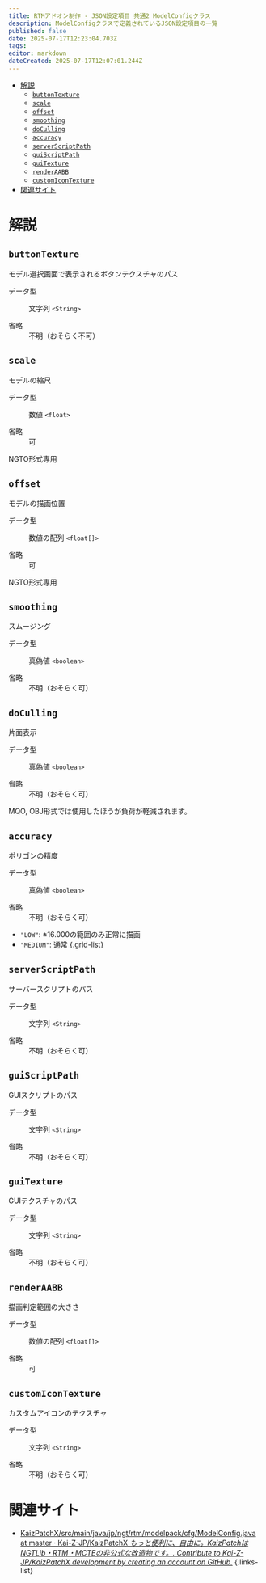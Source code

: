 ```yaml
---
title: RTMアドオン制作 - JSON設定項目 共通2 ModelConfigクラス
description: ModelConfigクラスで定義されているJSON設定項目の一覧
published: false
date: 2025-07-17T12:23:04.703Z
tags: 
editor: markdown
dateCreated: 2025-07-17T12:07:01.244Z
---
```


<nav>

- [解説](#解説)
  - [`buttonTexture`](#buttontexture)
  - [`scale`](#scale)
  - [`offset`](#offset)
  - [`smoothing`](#smoothing)
  - [`doCulling`](#doculling)
  - [`accuracy`](#accuracy)
  - [`serverScriptPath`](#serverscriptpath)
  - [`guiScriptPath`](#guiscriptpath)
  - [`guiTexture`](#guitexture)
  - [`renderAABB`](#renderaabb)
  - [`customIconTexture`](#customicontexture)
- [関連サイト](#関連サイト)
</nav>

# 解説
<section>

## `buttonTexture`
モデル選択画面で表示されるボタンテクスチャのパス
<dl>
<dt>データ型</dt>
<dd>

文字列 `<String>`
</dd>
<dt>省略</dt>
<dd>不明（おそらく不可）</dd>
</dl>
</section>

<section>

## `scale`
モデルの縮尺
<dl>
<dt>データ型</dt>
<dd>

数値 `<float>`
</dd>
<dt>省略</dt>
<dd>可</dd>
</dl>

NGTO形式専用
</section>

<section>

## `offset`
モデルの描画位置
<dl>
<dt>データ型</dt>
<dd>

数値の配列 `<float[]>`
</dd>
<dt>省略</dt>
<dd>可</dd>
</dl>

NGTO形式専用
</section>

<section>

## `smoothing`
スムージング
<dl>
<dt>データ型</dt>
<dd>

真偽値 `<boolean>`
</dd>
<dt>省略</dt>
<dd>不明（おそらく可）</dd>
</dl>
</section>

<section>

## `doCulling`
片面表示
<dl>
<dt>データ型</dt>
<dd>

真偽値 `<boolean>`
</dd>
<dt>省略</dt>
<dd>不明（おそらく可）</dd>
</dl>

MQO, OBJ形式では使用したほうが負荷が軽減されます。
</section>

<section>

## `accuracy`
ポリゴンの精度
<dl>
<dt>データ型</dt>
<dd>

真偽値 `<boolean>`
</dd>
<dt>省略</dt>
<dd>不明（おそらく可）</dd>
</dl>

- `"LOW"`: ±16.000の範囲のみ正常に描画
- `"MEDIUM"`: 通常
{.grid-list}

</section>

<section>

## `serverScriptPath`
サーバースクリプトのパス
<dl>
<dt>データ型</dt>
<dd>

文字列 `<String>`
</dd>
<dt>省略</dt>
<dd>不明（おそらく可）</dd>
</dl>
</section>

<section>

## `guiScriptPath`
GUIスクリプトのパス
<dl>
<dt>データ型</dt>
<dd>

文字列 `<String>`
</dd>
<dt>省略</dt>
<dd>不明（おそらく可）</dd>
</dl>
</section>

<section>

## `guiTexture`
GUIテクスチャのパス
<dl>
<dt>データ型</dt>
<dd>

文字列 `<String>`
</dd>
<dt>省略</dt>
<dd>不明（おそらく可）</dd>
</dl>
</section>

<section>

## `renderAABB`
描画判定範囲の大きさ
<dl>
<dt>データ型</dt>
<dd>

数値の配列 `<float[]>`
</dd>
<dt>省略</dt>
<dd>可</dd>
</dl>
</section>

<section>

## `customIconTexture`
カスタムアイコンのテクスチャ
<dl>
<dt>データ型</dt>
<dd>

文字列 `<String>`
</dd>
<dt>省略</dt>
<dd>不明（おそらく可）</dd>
</dl>
</section>

# 関連サイト
- [KaizPatchX/src/main/java/jp/ngt/rtm/modelpack/cfg/ModelConfig.java at master · Kai-Z-JP/KaizPatchX *もっと便利に、自由に。KaizPatchはNGTLib・RTM・MCTEの非公式な改造物です。. Contribute to Kai-Z-JP/KaizPatchX development by creating an account on GitHub.*](https://github.com/Kai-Z-JP/KaizPatchX/blob/master/src/main/java/jp/ngt/rtm/modelpack/cfg/ModelConfig.java)
{.links-list}